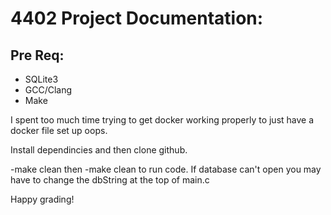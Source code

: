# 4402 Project Documentation:

## Pre Req:

- SQLite3
- GCC/Clang
- Make

I spent too much time trying to get docker working properly to just have a docker file set up oops.

Install dependincies and then clone github.

-make clean
then -make clean to run code. If database can't open you may have to change the dbString at the top of main.c

Happy grading!
